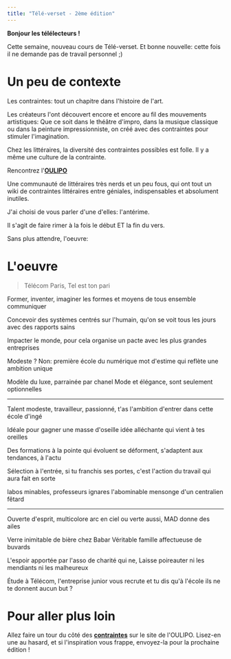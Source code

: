 ```yaml
---
title: "Télé-verset - 2ème édition"
---
```



**Bonjour les télélecteurs !**


Cette semaine, nouveau cours de Télé-verset.
Et bonne nouvelle: cette fois il ne demande pas de travail personnel ;)


# Un peu de contexte

Les contraintes: tout un chapitre dans l'histoire de l'art.

Les créateurs l'ont découvert encore et encore au fil des mouvements artistiques:
Que ce soit dans le théâtre d'impro, dans la musique classique ou dans la peinture impressionniste, on créé avec des contraintes pour stimuler l'imagination.

Chez les littéraires, la diversité des contraintes possibles est folle.
Il y a même une culture de la contrainte.

Rencontrez l'**[OULIPO](https://www.oulipo.net/fr/oulipiens/o)**

Une communauté de littéraires très nerds et un peu fous, qui ont tout un wiki de contraintes littéraires entre géniales, indispensables et absolument inutiles.

J'ai choisi de vous parler d'une d'elles: l'antérime.

Il s'agit de faire rimer à la fois le début ET la fin du vers.

Sans plus attendre, l'oeuvre:

# L'oeuvre

> Télécom Paris, Tel est ton pari

Former, inventer, imaginer les
formes et moyens de tous ensemble communiquer

Concevoir des systèmes centrés sur l'humain,
qu'on se voit tous les jours avec des rapports sains

Impacter le monde, pour cela organise
un pacte avec les plus grandes entreprises

Modeste ? Non: première école du numérique
mot d'estime qui reflète une ambition unique

Modèle du luxe, parrainée par chanel
Mode et élégance, sont seulement optionnelles


---

Talent modeste, travailleur, passionné,
t'as l'ambition d'entrer dans cette école d'ingé

Idéale pour gagner une masse d'oseille
idée alléchante qui vient à tes oreilles

Des formations à la pointe qui évoluent se
déforment, s'adaptent aux tendances, à l'actu

Sélection à l'entrée, si tu franchis ses portes,
c'est l'action du travail qui aura fait en sorte

labos minables, professeurs ignares
l'abominable mensonge d'un centralien fêtard

---

Ouverte d'esprit, multicolore arc en ciel
ou verte aussi, MAD donne des ailes

Verre inimitable de bière chez Babar
Véritable famille affectueuse de buvards

L'espoir apportée par l'asso de charité qui ne,
Laisse poireauter ni les mendiants ni les malheureux

Étude à Télécom, l'entreprise junior vous recrute
et tu dis qu'à l'école ils ne te donnent aucun but ?




# Pour aller plus loin

Allez faire un tour du côté des **[contraintes](https://www.oulipo.net/fr/contraintes)** sur le site de l'OULIPO.
Lisez-en une au hasard, et si l'inspiration vous frappe, envoyez-la pour la prochaine édition !

